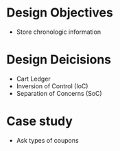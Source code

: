 # Design Objectives
- Store chronologic information

# Design Deicisions
- Cart Ledger
- Inversion of Control (IoC)
- Separation of Concerns (SoC)

# Case study
- Ask types of coupons